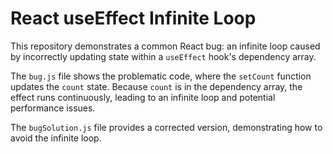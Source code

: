 # React useEffect Infinite Loop

This repository demonstrates a common React bug: an infinite loop caused by incorrectly updating state within a `useEffect` hook's dependency array. 

The `bug.js` file shows the problematic code, where the `setCount` function updates the `count` state. Because `count` is in the dependency array, the effect runs continuously, leading to an infinite loop and potential performance issues. 

The `bugSolution.js` file provides a corrected version, demonstrating how to avoid the infinite loop.